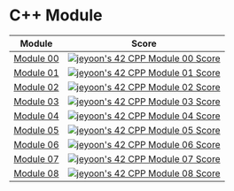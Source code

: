 # C++ Module

|Module|Score|
|---|---|
|[Module 00](https://github.com/yoouyeon/42Cursus/tree/main/CPP_Module/CPP%20Module%2000)|[![jeyoon's 42 CPP Module 00 Score](https://badge42.vercel.app/api/v2/cl3en3hhl008509lhaz01qt8t/project/2649728)](https://github.com/JaeSeoKim/badge42)|
|[Module 01](https://github.com/yoouyeon/42Cursus/tree/main/CPP_Module/CPP%20Module%2001)|[![jeyoon's 42 CPP Module 01 Score](https://badge42.vercel.app/api/v2/cl3en3hhl008509lhaz01qt8t/project/2661514)](https://github.com/JaeSeoKim/badge42)|
|[Module 02](https://github.com/yoouyeon/42Cursus/tree/main/CPP_Module/CPP%20Module%2002)|[![jeyoon's 42 CPP Module 02 Score](https://badge42.vercel.app/api/v2/cl3en3hhl008509lhaz01qt8t/project/2678520)](https://github.com/JaeSeoKim/badge42)|
|[Module 03](https://github.com/yoouyeon/42Cursus/tree/main/CPP_Module/CPP%20Module%2003)|[![jeyoon's 42 CPP Module 03 Score](https://badge42.vercel.app/api/v2/cl3en3hhl008509lhaz01qt8t/project/2681341)](https://github.com/JaeSeoKim/badge42)|
|[Module 04](https://github.com/yoouyeon/42Cursus/tree/main/CPP_Module/CPP%20Module%2004)|[![jeyoon's 42 CPP Module 04 Score](https://badge42.vercel.app/api/v2/cl3en3hhl008509lhaz01qt8t/project/2684310)](https://github.com/JaeSeoKim/badge42)|
|[Module 05](https://github.com/yoouyeon/42Cursus/tree/main/CPP_Module/CPP%20Module%2005)|[![jeyoon's 42 CPP Module 05 Score](https://badge42.vercel.app/api/v2/cl3en3hhl008509lhaz01qt8t/project/2686631)](https://github.com/JaeSeoKim/badge42)|
|[Module 06](https://github.com/yoouyeon/42Cursus/tree/main/CPP_Module/CPP%20Module%2006)|[![jeyoon's 42 CPP Module 06 Score](https://badge42.vercel.app/api/v2/cl3en3hhl008509lhaz01qt8t/project/2689832)](https://github.com/JaeSeoKim/badge42)|
|[Module 07](https://github.com/yoouyeon/42Cursus/tree/main/CPP_Module/CPP%20Module%2007)|[![jeyoon's 42 CPP Module 07 Score](https://badge42.vercel.app/api/v2/cl3en3hhl008509lhaz01qt8t/project/2695295)](https://github.com/JaeSeoKim/badge42)|
|[Module 08](https://github.com/yoouyeon/42Cursus/tree/main/CPP_Module/CPP%20Module%2008)|[![jeyoon's 42 CPP Module 08 Score](https://badge42.vercel.app/api/v2/cl3en3hhl008509lhaz01qt8t/project/2696862)](https://github.com/JaeSeoKim/badge42)|
